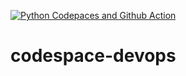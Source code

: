 [![Python Codepaces and Github Action](https://github.com/mrdatafreak/codespace-devops/actions/workflows/main.yml/badge.svg)](https://github.com/mrdatafreak/codespace-devops/actions/workflows/main.yml)

# codespace-devops
